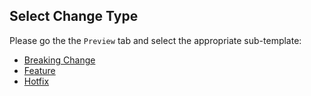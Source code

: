 ## Select Change Type
Please go the the `Preview` tab and select the appropriate sub-template:

* [Breaking Change](?expand=1&title=[+semver:major]&template=breaking_change_template.md)
* [Feature](?expand=1&title=[+semver:minor]&template=feature_template.md)
* [Hotfix](?expand=1&title=[+semver:patch]&template=hotfix_template.md&title+=[+semver:patch])